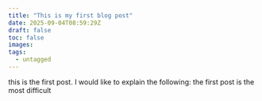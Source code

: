 ```yaml
---
title: "This is my first blog post"
date: 2025-09-04T08:59:29Z
draft: false
toc: false
images:
tags:
  - untagged
---
```

this is the first post.
I would like to explain the following:
the first post is the most difficult

